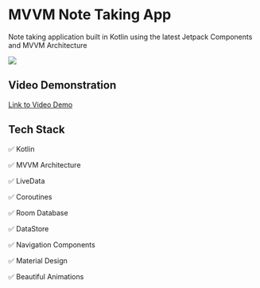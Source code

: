 # MVVM Note Taking App
Note taking application built in Kotlin using the latest Jetpack Components and MVVM Architecture

<img src = "https://raw.githubusercontent.com/Sukhdip-Sandhu/PersonalImages/main/NoteTakingApp/raw/splash_image.png?token=ALPCXVAV5PZR5ZJDCUJN7HLAHFPTY" >

## Video Demonstration
[Link to Video Demo](https://drive.google.com/file/d/1HkDgax0E2-nICAOXBqN29-xINoIpRFqc/view?usp=sharing)

## Tech Stack
✅ Kotlin

✅ MVVM Architecture

✅ LiveData

✅ Coroutines

✅ Room Database

✅ DataStore

✅ Navigation Components

✅ Material Design

✅ Beautiful Animations
